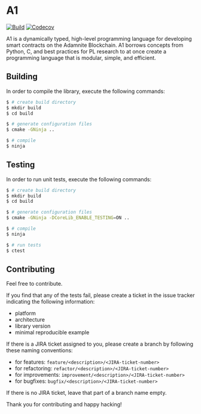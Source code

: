 # A1

[![Build](https://github.com/Adamnite/A1/actions/workflows/build.yml/badge.svg)](https://github.com/Adamnite/A1/actions/workflows/build.yml)
[![Codecov](https://codecov.io/gh/Adamnite/A1/branch/main/graph/badge.svg)](https://codecov.io/gh/Adamnite/A1)

A1 is a dynamically typed, high-level programming language for developing smart contracts on the Adamnite Blockchain. A1 borrows concepts from Python, C, and best practices for PL research to at once create a programming language that is modular, simple, and efficient.

## Building

In order to compile the library, execute the following commands:

```sh
$ # create build directory
$ mkdir build
$ cd build

$ # generate configuration files
$ cmake -GNinja ..

$ # compile
$ ninja
```

## Testing

In order to run unit tests, execute the following commands:

```sh
$ # create build directory
$ mkdir build
$ cd build

$ # generate configuration files
$ cmake -GNinja -DCoreLib_ENABLE_TESTING=ON ..

$ # compile
$ ninja

$ # run tests
$ ctest
```

## Contributing

Feel free to contribute.

If you find that any of the tests fail, please create a ticket in the issue tracker indicating the following information:

- platform
- architecture
- library version
- minimal reproducible example

If there is a JIRA ticket assigned to you, please create a branch by following these naming conventions:

- for features: `feature/<description>/<JIRA-ticket-number>`
- for refactoring: `refactor/<description>/<JIRA-ticket-number>`
- for improvements: `improvement/<description>/<JIRA-ticket-number>`
- for bugfixes: `bugfix/<description>/<JIRA-ticket-number>`

If there is no JIRA ticket, leave that part of a branch name empty.

Thank you for contributing and happy hacking!
